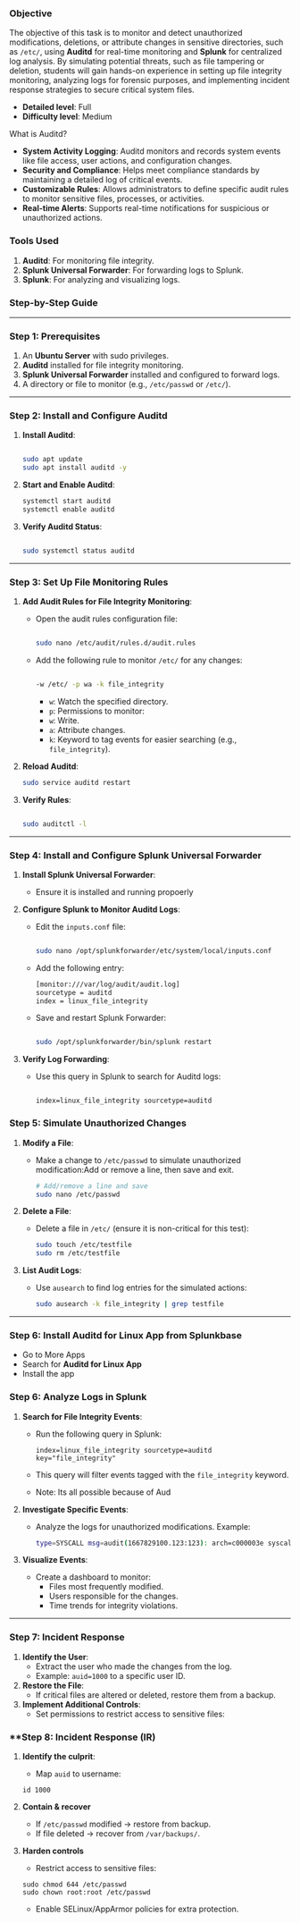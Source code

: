 ### Objective

The objective of this task is to monitor and detect unauthorized modifications, deletions, or attribute changes in sensitive directories, such as `/etc/`, using **Auditd** for real-time monitoring and **Splunk** for centralized log analysis. By simulating potential threats, such as file tampering or deletion, students will gain hands-on experience in setting up file integrity monitoring, analyzing logs for forensic purposes, and implementing incident response strategies to secure critical system files.

- **Detailed level**: Full
- **Difficulty level**: Medium

What is Auditd?

- **System Activity Logging**: Auditd monitors and records system events like file access, user actions, and configuration changes.
- **Security and Compliance**: Helps meet compliance standards by maintaining a detailed log of critical events.
- **Customizable Rules**: Allows administrators to define specific audit rules to monitor sensitive files, processes, or activities.
- **Real-time Alerts**: Supports real-time notifications for suspicious or unauthorized actions.

### **Tools Used**

1. **Auditd**: For monitoring file integrity.
2. **Splunk Universal Forwarder**: For forwarding logs to Splunk.
3. **Splunk**: For analyzing and visualizing logs.

### **Step-by-Step Guide**

---

### **Step 1: Prerequisites**

1. An **Ubuntu Server** with sudo privileges.
2. **Auditd** installed for file integrity monitoring.
3. **Splunk Universal Forwarder** installed and configured to forward logs.
4. A directory or file to monitor (e.g., `/etc/passwd` or `/etc/`).

---

### **Step 2: Install and Configure Auditd**

1. **Install Auditd**:

   ```bash

   sudo apt update
   sudo apt install auditd -y

   ```

2. **Start and Enable Auditd**:

   ```bash
   systemctl start auditd
   systemctl enable auditd

   ```

3. **Verify Auditd Status**:

   ```bash

   sudo systemctl status auditd

   ```

---

### **Step 3: Set Up File Monitoring Rules**

1. **Add Audit Rules for File Integrity Monitoring**:

   - Open the audit rules configuration file:

     ```bash

     sudo nano /etc/audit/rules.d/audit.rules

     ```

   - Add the following rule to monitor `/etc/` for any changes:

     ```bash

     -w /etc/ -p wa -k file_integrity

     ```

     - `w`: Watch the specified directory.
     - `p`: Permissions to monitor:
     - `w`: Write.
     - `a`: Attribute changes.
     - `k`: Keyword to tag events for easier searching (e.g., `file_integrity`).

2. **Reload Auditd**:

   ```bash
   sudo service auditd restart

   ```

3. **Verify Rules**:

   ```bash

   sudo auditctl -l

   ```

---

### **Step 4: Install and Configure Splunk Universal Forwarder**

1. **Install Splunk Universal Forwarder**:
   - Ensure it is installed and running propoerly
2. **Configure Splunk to Monitor Auditd Logs**:

   - Edit the `inputs.conf` file:

     ```bash

     sudo nano /opt/splunkforwarder/etc/system/local/inputs.conf

     ```

   - Add the following entry:

     ```bash
     [monitor:///var/log/audit/audit.log]
     sourcetype = auditd
     index = linux_file_integrity
     ```

   - Save and restart Splunk Forwarder:

     ```bash

     sudo /opt/splunkforwarder/bin/splunk restart

     ```

3. **Verify Log Forwarding**:

   - Use this query in Splunk to search for Auditd logs:

     ```

     index=linux_file_integrity sourcetype=auditd

     ```

### **Step 5: Simulate Unauthorized Changes**

1. **Modify a File**:

   - Make a change to `/etc/passwd` to simulate unauthorized modification:Add or remove a line, then save and exit.

     ```bash
     # Add/remove a line and save
     sudo nano /etc/passwd

     ```

2. **Delete a File**:

   - Delete a file in `/etc/` (ensure it is non-critical for this test):

     ```bash
     sudo touch /etc/testfile
     sudo rm /etc/testfile
     ```

3. **List Audit Logs**:

   - Use `ausearch` to find log entries for the simulated actions:

     ```bash
     sudo ausearch -k file_integrity | grep testfile

     ```

---

### **Step 6: Install Auditd for Linux App from Splunkbase**

- Go to More Apps
- Search for **Auditd for Linux App**
- Install the app

### **Step 6: Analyze Logs in Splunk**

1. **Search for File Integrity Events**:

   - Run the following query in Splunk:

     ```
     index=linux_file_integrity sourcetype=auditd key="file_integrity"
     ```

   - This query will filter events tagged with the `file_integrity` keyword.
   - Note: Its all possible because of Aud

2. **Investigate Specific Events**:

   - Analyze the logs for unauthorized modifications. Example:

     ```bash
     type=SYSCALL msg=audit(1667829100.123:123): arch=c000003e syscall=2 success=yes exit=0 a0=7ffc12345 a1=80400 a2=1 items=2 ppid=2345 pid=4567 auid=1000 uid=0 gid=0 euid=0
     ```

3. **Visualize Events**:
   - Create a dashboard to monitor:
     - Files most frequently modified.
     - Users responsible for the changes.
     - Time trends for integrity violations.

---

### **Step 7: Incident Response**

1. **Identify the User**:
   - Extract the user who made the changes from the log.
   - Example: `auid=1000` to a specific user ID.
2. **Restore the File**:
   - If critical files are altered or deleted, restore them from a backup.
3. **Implement Additional Controls**:
   - Set permissions to restrict access to sensitive files:

### \*\*Step 8: Incident Response (IR)

1. **Identify the culprit**:

   - Map `auid` to username:

   ```
   id 1000
   ```

2. **Contain & recover**
   - If `/etc/passwd` modified → restore from backup.
   - If file deleted → recover from `/var/backups/`.
3. **Harden controls**

   - Restrict access to sensitive files:

   ```
   sudo chmod 644 /etc/passwd
   sudo chown root:root /etc/passwd
   ```

   - Enable SELinux/AppArmor policies for extra protection.
